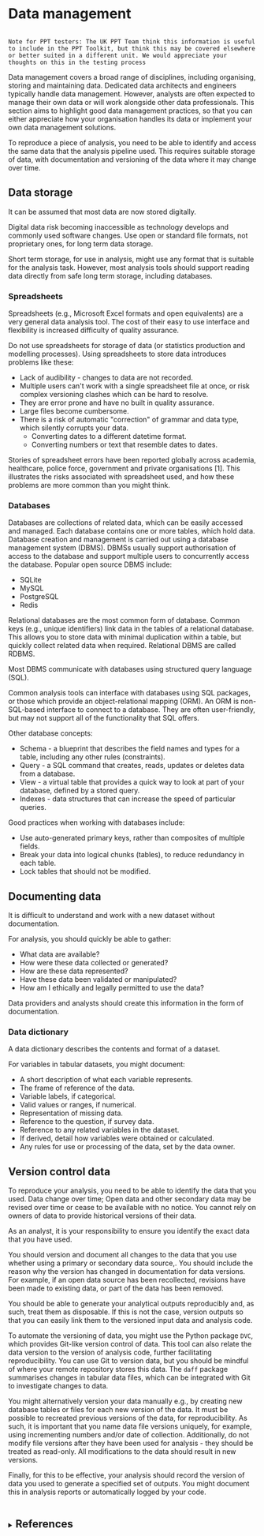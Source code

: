# Data management

```{note}

Note for PPT testers: The UK PPT Team think this information is useful to include in the PPT Toolkit, but think this may be covered elsewhere or better suited in a different unit. We would appreciate your thoughts on this in the testing process
```

Data management covers a broad range of disciplines, including organising, storing and maintaining data.
Dedicated data architects and engineers typically handle data management. However, analysts are often expected to manage their own data or will work alongside other data professionals.
This section aims to highlight good data management practices, so that you can either appreciate how your organisation handles its data
or implement your own data management solutions.

To reproduce a piece of analysis, you need to be able to identify and access the same data that the analysis pipeline used.
This requires suitable storage of data, with documentation and versioning of the data where it may change over time.


## Data storage

It can be assumed that most data are now stored digitally.

Digital data risk becoming inaccessible as technology develops and commonly used software changes.
Use open or standard file formats, not proprietary ones, for long term data storage.

Short term storage, for use in analysis, might use any format that is suitable for the analysis task.
However, most analysis tools should support reading data directly from safe long term storage, including databases.


### Spreadsheets

Spreadsheets (e.g., Microsoft Excel formats and open equivalents) are a very general data analysis tool.
The cost of their easy to use interface and flexibility is increased difficulty of quality assurance.

Do not use spreadsheets for storage of data (or statistics production and modelling processes).
Using spreadsheets to store data introduces problems like these:

* Lack of audibility - changes to data are not recorded.
* Multiple users can't work with a single spreadsheet file at once, or risk complex versioning clashes which can be hard to resolve.
* They are error prone and have no built in quality assurance.
* Large files become cumbersome.
* There is a risk of automatic "correction" of grammar and data type, which silently corrupts your data.
  * Converting dates to a different datetime format.
  * Converting numbers or text that resemble dates to dates.

Stories of spreadsheet errors have been reported globally across academia, healthcare, police force, government and private organisations [1]. This illustrates the risks associated with spreadsheet used, and how these problems are more common than you might think.

### Databases

Databases are collections of related data, which can be easily accessed and managed.
Each database contains one or more tables, which hold data.
Database creation and management is carried out using a database management system (DBMS).
DBMSs usually support authorisation of access to the database and support multiple users to concurrently access the database.
Popular open source DBMS include:

* SQLite
* MySQL
* PostgreSQL
* Redis

Relational databases are the most common form of database.
Common keys (e.g., unique identifiers) link data in the tables of a relational database.
This allows you to store data with minimal duplication within a table, but quickly collect related data when required.
Relational DBMS are called RDBMS.

Most DBMS communicate with databases using structured query language (SQL).

Common analysis tools can interface with databases using SQL packages, or those which provide an object-relational mapping (ORM).
An ORM is non-SQL-based interface to connect to a database.
They are often user-friendly, but may not support all of the functionality that SQL offers.

Other database concepts:

* Schema - a blueprint that describes the field names and types for a table, including any other rules (constraints).
* Query - a SQL command that creates, reads, updates or deletes data from a database.
* View - a virtual table that provides a quick way to look at part of your database, defined by a stored query.
* Indexes - data structures that can increase the speed of particular queries.

Good practices when working with databases include:

* Use auto-generated primary keys, rather than composites of multiple fields.
* Break your data into logical chunks (tables), to reduce redundancy in each table.
* Lock tables that should not be modified.


## Documenting data

It is difficult to understand and work with a new dataset without documentation.

For analysis, you should quickly be able to gather:

* What data are available?
* How were these data collected or generated?
* How are these data represented?
* Have these data been validated or manipulated?
* How am I ethically and legally permitted to use the data?

Data providers and analysts should create this information in the form of documentation.


### Data dictionary

A data dictionary describes the contents and format of a dataset.

For variables in tabular datasets, you might document:

* A short description of what each variable represents.
* The frame of reference of the data.
* Variable labels, if categorical.
* Valid values or ranges, if numerical.
* Representation of missing data.
* Reference to the question, if survey data.
* Reference to any related variables in the dataset.
* If derived, detail how variables were obtained or calculated.
* Any rules for use or processing of the data, set by the data owner.


## Version control data

To reproduce your analysis, you need to be able to identify the data that you used.
Data change over time;
Open data and other secondary data may be revised over time or cease to be available with no notice.
You cannot rely on owners of data to provide historical versions of their data.

As an analyst, it is your responsibility to ensure you identify the exact data that you have used.

You should version and document all changes to the data that you use whether using a primary or secondary data source,.
You should include the reason why the version has changed in documentation for data versions.
For example, if an open data source has been recollected, revisions have been made to existing data, or part of the data has been removed.

You should be able to generate your analytical outputs reproducibly and, as such, treat them as disposable.
If this is not the case, version outputs so that you can easily link them to the versioned input data and analysis code.

To automate the versioning of data, you might use the Python package `DVC`, which provides Git-like version control of data.
This tool can also relate the data version to the version of analysis code, further facilitating reproducibility.
You can use Git to version data, but you should be mindful of where your remote repository stores this data.
The `daff` package summarises changes in tabular data files, which can be integrated with Git to investigate changes to data.

You might alternatively version your data manually e.g., by creating new database tables or files for each new version of the data.
It must be possible to recreated previous versions of the data, for reproducibility.
As such, it is important that you name data file versions uniquely, for example, using incrementing numbers and/or date of collection.
Additionally, do not modify file versions after they have been used for analysis - they should be treated as read-only.
All modifications to the data should result in new versions.

Finally, for this to be effective, your analysis should record the version of data you used to generate a specified set of outputs.
You might document this in analysis reports or automatically logged by your code.


<details> 
<summary><h2 style="display:inline-block">References </h2></summary>

1) European Spreadsheet Risks Interest Group (EuSpRiG). Spreadsheet horror stories [Online]. EuSpRiG. [Accessed 24 September 2025]. Available from: https://eusprig.org/research-info/horror-stories/

</details>